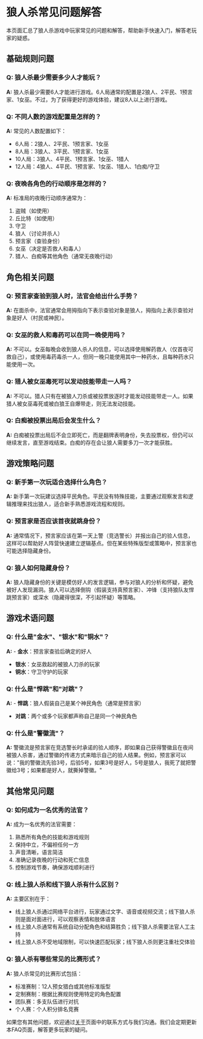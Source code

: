 # 狼人杀常见问题解答

本页面汇总了狼人杀游戏中玩家常见的问题和解答，帮助新手快速入门，解答老玩家的疑惑。

## 基础规则问题

### Q: 狼人杀最少需要多少人才能玩？
**A:** 狼人杀最少需要6人才能进行游戏。6人局通常的配置是2狼人、2平民、1预言家、1女巫。不过，为了获得更好的游戏体验，建议8人以上进行游戏。

### Q: 不同人数的游戏配置是怎样的？
**A:** 常见的人数配置如下：
- 6人局：2狼人、2平民、1预言家、1女巫
- 8人局：3狼人、3平民、1预言家、1女巫
- 10人局：3狼人、4平民、1预言家、1女巫、1猎人
- 12人局：4狼人、4平民、1预言家、1女巫、1猎人、1白痴/守卫

### Q: 夜晚各角色的行动顺序是怎样的？
**A:** 标准局的夜晚行动顺序通常为：
1. 盗贼（如使用）
2. 丘比特（如使用）
3. 守卫
4. 狼人（讨论并杀人）
5. 预言家（查验身份）
6. 女巫（决定是否救人和毒人）
7. 猎人、白痴等其他角色（通常无夜晚行动）

## 角色相关问题

### Q: 预言家查验到狼人时，法官会给出什么手势？
**A:** 在面杀中，法官通常会用拇指向下表示查验对象是狼人，拇指向上表示查验对象是好人（村民或神民）。

### Q: 女巫的救人和毒药可以在同一晚使用吗？
**A:** 不可以。女巫每晚会收到狼人杀人的信息，可以选择使用解药救人（仅首夜可救自己），或使用毒药毒杀一人，但同一晚只能使用其中一种药水，且每种药水只能使用一次。

### Q: 猎人被女巫毒死可以发动技能带走一人吗？
**A:** 不可以。猎人只有在被狼人刀杀或被投票放逐时才能发动技能带走一人。如果猎人被女巫毒死或被白狼王自爆带走，则无法发动技能。

### Q: 白痴被投票出局后会发生什么？
**A:** 白痴被投票出局后不会立即死亡，而是翻牌表明身份，失去投票权，但仍可以继续发言，直至游戏结束。白痴的存在会让狼人需要多刀一次才能获胜。

## 游戏策略问题

### Q: 新手第一次玩适合选择什么角色？
**A:** 新手第一次玩建议选择平民角色。平民没有特殊技能，主要通过观察发言和逻辑推理来找出狼人，适合新手熟悉游戏流程和规则。

### Q: 预言家是否应该首夜就跳身份？
**A:** 通常情况下，预言家应该在第一天上警（竞选警长）并报出自己的验人信息，这样可以帮助好人阵营快速建立逻辑基点。但在某些特殊版型或策略中，预言家也可能选择隐藏身份。

### Q: 狼人如何隐藏身份？
**A:** 狼人隐藏身份的关键是模仿好人的发言逻辑，参与对狼人的分析和怀疑，避免被好人发现漏洞。狼人可以选择倒钩（假装支持真预言家）、冲锋（支持狼队友悍跳预言家）或深水（隐藏得很深，不引起怀疑）等策略。

## 游戏术语问题

### Q: 什么是"金水"、"银水"和"铜水"？
**A:** - **金水**：预言家查验后确定的好人
- **银水**：女巫救起的被狼人刀杀的玩家
- **铜水**：守卫守护的玩家

### Q: 什么是"悍跳"和"对跳"？
**A:** - **悍跳**：狼人假装自己是某个神民角色（通常是预言家）
- **对跳**：两个或多个玩家都声称自己是同一个神民角色

### Q: 什么是"警徽流"？
**A:** 警徽流是预言家在竞选警长时承诺的验人顺序，即如果自己获得警徽且在夜间被狼人杀害，通过警徽的传递方式来暗示自己的验人结果。例如，预言家可以说："我的警徽流先验3号，后验5号，如果3号是好人，5号是狼人，我死了就把警徽给3号；如果都是好人，就撕掉警徽。"

## 其他常见问题

### Q: 如何成为一名优秀的法官？
**A:** 成为一名优秀的法官需要：
1. 熟悉所有角色的技能和游戏规则
2. 保持中立，不偏袒任何一方
3. 声音清晰，语言简洁
4. 准确记录夜晚的行动和死亡信息
5. 控制游戏节奏，确保游戏顺利进行

### Q: 线上狼人杀和线下狼人杀有什么区别？
**A:** 主要区别在于：
- 线上狼人杀通过网络平台进行，玩家通过文字、语音或视频交流；线下狼人杀则是面对面进行，可以观察表情和肢体语言
- 线上狼人杀通常有系统自动分配角色和结算胜负；线下狼人杀需要法官人工主持
- 线上狼人杀不受地域限制，可以快速匹配玩家；线下狼人杀则更注重社交体验

### Q: 狼人杀有哪些常见的比赛形式？
**A:** 狼人杀常见的比赛形式包括：
- 标准赛制：12人预女猎白或其他标准版型
- 定制赛制：根据比赛规则使用特定的角色配置
- 团队赛：多支队伍进行对抗
- 个人赛：个人积分排名竞赛

如果您有其他问题，欢迎通过[关于](about.md)页面中的联系方式与我们沟通。我们会定期更新本FAQ页面，解答更多玩家的疑问。